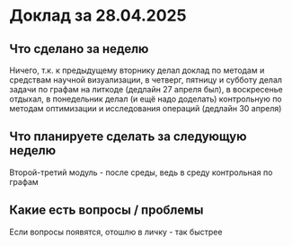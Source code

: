 # Доклад за 28.04.2025

## Что сделано за неделю

Ничего, т.к. к предыдущему вторнику делал доклад по методам и средствам научной визуализации, в четверг, пятницу и субботу делал задачи по графам на литкоде (дедлайн 27 апреля был), в воскресенье отдыхал, в понедельник делал (и ещё надо доделать) контрольную по методам оптимизации и исследования операций (дедлайн 30 апреля)

## Что планируете сделать за следующую неделю

Второй-третий модуль - после среды, ведь в среду контрольная по графам

## Какие есть вопросы / проблемы 

Если вопросы появятся, отошлю в личку - так быстрее


